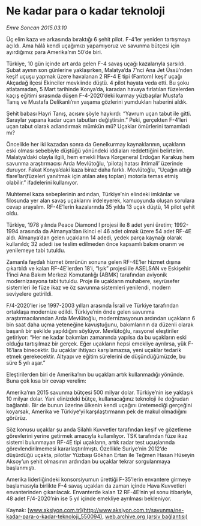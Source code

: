 # Ne kadar para o kadar teknoloji

*Emre Soncan 2015.03.10*

<div class="pNewsDetailMainContent" itemprop="articleBody">
 <p>
  Üç elim kaza ve arkasında bıraktığı 6 şehit pilot. F-4’ler yeniden tartışmaya açıldı. Ama hâlâ kendi uçağımızı yapamıyoruz ve savunma bütçesi için ayırdığımız para Amerika’nın 50’de biri.
 </p>
 <p>
  Türkiye, 10 gün içinde art arda gelen F-4 savaş uçağı kazalarıyla sarsıldı. Şubat ayının son günlerine yaklaşırken, Malatya’da 7’nci Ana Jet Üssü’nden keşif uçuşu yapmak üzere havalanan 2 RF-4 E tipi (Fantom) keşif uçağı Akçadağ ilçesi Ekinciler mevkiinde düştü. 4 pilot hayata veda etti. Bu şoku atlatamadan, 5 Mart tarihinde Konya’da, karadan havaya fırlatılan füzelerden kaçış eğitimi sırasında düşen F-4-2020’deki kurmay yüzbaşılar Mustafa Tanış ve Mustafa Delikanlı’nın yaşama gözlerini yumdukları haberini aldık.
 </p>
 <p>
  Şehit babası Hayri Tanış, acısını şöyle haykırdı: “Yavrum uçan tabut ile gitti. Saraylar yapana kadar uçan tabutları değiştirsin.” Peki, gerçekten F-4’leri uçan tabut olarak adlandırmak mümkün mü? Uçaklar ömürlerini tamamladı mı?
 </p>
 <p>
  Öncelikle her iki kazadan sonra da Genelkurmay kaynaklarının, uçakların eski olması sebebiyle düştüğü yönündeki iddiaları reddettiğini belirtelim. Malatya’daki olayla ilgili, hem emekli Hava Korgeneral Erdoğan Karakuş hem savunma araştırmacısı Arda Mevlütoğlu, ‘pilotaj hatası ihtimali’ üzerinde duruyor. Fakat Konya’daki kaza biraz daha farklı. Mevlütoğlu, “Uçağın attığı flare’lar(füzeleri yanıltmak için atılan ateş topları) motorla temas etmiş olabilir.” ifadelerini kullanıyor.
 </p>
 <p>
  Muhtemel kaza sebeplerinin ardından, Türkiye’nin elindeki imkânlar ve filosunda yer alan savaş uçaklarını irdeleyerek, kamuoyunda oluşan sorulara cevap arayalım. RF-4E’lerin kazalarında 35 yılda 13 uçak düştü, 14 pilot şehit oldu.
 </p>
 <p>
  Türkiye, 1978 yılında Peace Diamond I projesi ile 8 adet yeni üretim; 1992-1994 arasında da Almanya’dan ikinci el 46 adet olmak üzere 54 adet RF-4E aldı. Almanya’dan gelen uçakların 14 adedi, yedek parça kaynağı olarak kullanıldı; 32 adedi ise teslim edilmeden önce kapsamlı bakım onarım ve yenilemeye tabi tutuldu.
 </p>
 <p>
  Zamanla faydalı hizmet ömrünün sonuna gelen RF-4E’ler hizmet dışına çıkartıldı ve kalan RF-4E’lerden 18’i, “Işık” projesi ile ASELSAN ve Eskişehir 1’inci Ana Bakım Merkezi Komutanlığı (ABMK) tarafından aviyonik modernizasyona tabi tutuldu. Proje ile uçakların muhabere, seyrüsefer sistemleri ile füze ikaz ve öz savunma sistemleri yenilendi, modern seviyelere getirildi.
 </p>
 <p>
  F/4-2020’ler ise 1997-2003 yılları arasında İsrail ve Türkiye tarafından ortaklaşa modernize edildi. Türkiye’nin önde gelen savunma araştırmacılarından Arda Mevlütoğlu, modernizasyonun ardından uçakların 6 bin saat daha uçma yeteneğine kavuştuğunu, bakımlarının da düzenli olarak başarılı bir şekilde yapıldığını söylüyor. Mevlütoğlu, rasyonel eleştiriler getiriyor: “Her ne kadar bakımları zamanında yapılsa da bu uçakların eski olduğu tartışılmaz bir gerçek. Eğer uçakların hepsi emekliye ayrılırsa, yük F-16’lara binecektir. Bu uçaklar ihtiyacı karşılamazsa, yeni uçaklar tedarik etmek gerekecektir. Altyapı ve eğitim sürelerini de düşündüğümüzde, bu süre 5 yılı aşar.”
 </p>
 <p>
  Eleştirilerden biri de Amerika’nın bu uçakları artık kullanmadığı yönünde. Buna çok kısa bir cevap verelim:
 </p>
 <p>
  Amerika’nın 2015 savunma bütçesi 500 milyar dolar. Türkiye’nin ise yaklaşık 10 milyar dolar. Yani elinizdeki bütçe, kullanacağınız teknoloji ile doğrudan bağlantılı. Bir de bunun üzerine ülkenin kendi uçağını üretemediği gerçeğini koyarsak, Amerika ve Türkiye’yi karşılaştırmanın pek de makul olmadığını görürüz.
 </p>
 <p>
  Söz konusu uçaklar şu anda Silahlı Kuvvetler tarafından keşif ve gözetleme görevlerini yerine getirmek amacıyla kullanılıyor. TSK tarafından füze ikaz sistemi bulunmayan RF-4E tipi uçakların, artık radar test uçuşlarında görevlendirilmemesi kararlaştırılmıştı. Özellikle Suriye’nin 2012’de düşürdüğü uçakta, pilotlar Yüzbaşı Gökhan Ertan ile Teğmen Hasan Hüseyin Aksoy’un şehit olmasının ardından bu uçaklar tekrar sorgulanmaya başlanmıştı.
 </p>
 <p>
  Amerika liderliğindeki konsorsiyumun ürettiği F-35’lerin envantere girmeye başlamasıyla birlikte F-4 savaş uçakları da zaman içinde Hava Kuvvetleri envanterinden çıkarılacak. Envanterde kalan 12 RF-4E’nin yıl sonu itibariyle, 48 adet F/4-2020’nin ise 5 yıl içinde emekliye ayrılması bekleniyor.
 </p>
</div>


Kaynak: [www.aksiyon.com.tr](http://www.aksiyon.com.tr/savunma/ne-kadar-para-o-kadar-teknoloji_550094), [web.archive.org (arşiv bağlantısı)](http://web.archive.org/web/20150731070953/http://www.aksiyon.com.tr/savunma/ne-kadar-para-o-kadar-teknoloji_550094)

